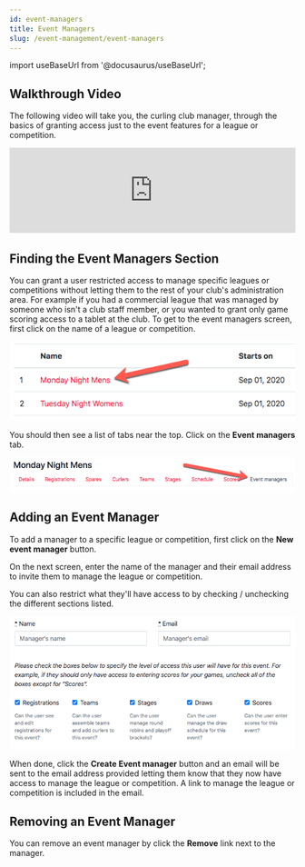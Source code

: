 ```yaml
---
id: event-managers
title: Event Managers
slug: /event-management/event-managers
---
```

import useBaseUrl from '@docusaurus/useBaseUrl';

## Walkthrough Video

The following video will take you, the curling club manager, through the basics of granting access just to the event features for a league or competition.

<div className="text--center videoWrapper">
  <iframe width="100%" src="https://www.youtube.com/embed/3bwCnqckw6U" frameBorder="0" allow="accelerometer; autoplay; clipboard-write; encrypted-media; gyroscope; picture-in-picture" allowFullScreen></iframe>
</div>

## Finding the Event Managers Section

You can grant a user restricted access to manage specific leagues or competitions without letting them to the rest of your club's administration area.
For example if you had a commercial league that was managed by someone who isn't a club staff member, or you wanted to grant only game scoring access to a tablet at the club.
To get to the event managers screen, first click on the name of a league or competition.

![Events List](/img/docs/event-management/shared/events.png)

You should then see a list of tabs near the top.
Click on the **Event managers** tab.

![Event Managers Navigation](/img/docs/event-management/event-managers/navigation.png)

## Adding an Event Manager

To add a manager to a specific league or competition, first click on the **New event manager** button.

On the next screen, enter the name of the manager and their email address to invite them to manage the league or competition.

You can also restrict what they'll have access to by checking / unchecking the different sections listed.

![Add Event Manager](/img/docs/event-management/event-managers/add-event-manager.png)

When done, click the **Create Event manager** button and an email will be sent to the email address provided letting them know that they now have access to manage the league or competition.
A link to manage the league or competition is included in the email.

## Removing an Event Manager

You can remove an event manager by click the **Remove** link next to the manager.
